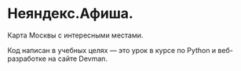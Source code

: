 # Неяндекс.Афиша.

Карта Москвы с интересными местами.

Код написан в учебных целях — это урок в курсе по Python и веб-разработке на сайте Devman.

